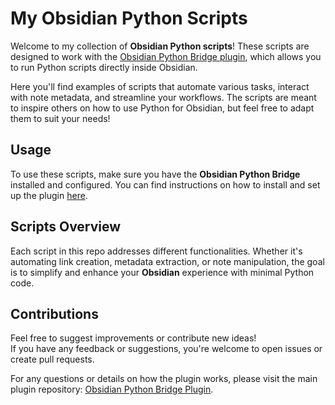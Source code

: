 # My Obsidian Python Scripts

Welcome to my collection of **Obsidian Python scripts**! These scripts are designed to work with the [Obsidian Python Bridge plugin](https://github.com/mathe00/obsidian-plugin-python-bridge), which allows you to run Python scripts directly inside Obsidian. 

Here you'll find examples of scripts that automate various tasks, interact with note metadata, and streamline your workflows. The scripts are meant to inspire others on how to use Python for Obsidian, but feel free to adapt them to suit your needs!

## Usage

To use these scripts, make sure you have the **Obsidian Python Bridge** installed and configured. You can find instructions on how to install and set up the plugin [here](https://github.com/mathe00/obsidian-plugin-python-bridge).

## Scripts Overview

Each script in this repo addresses different functionalities. Whether it's automating link creation, metadata extraction, or note manipulation, the goal is to simplify and enhance your **Obsidian** experience with minimal Python code.

## Contributions

Feel free to suggest improvements or contribute new ideas!  
If you have any feedback or suggestions, you're welcome to open issues or create pull requests.

For any questions or details on how the plugin works, please visit the main plugin repository: [Obsidian Python Bridge Plugin](https://github.com/mathe00/obsidian-plugin-python-bridge).
